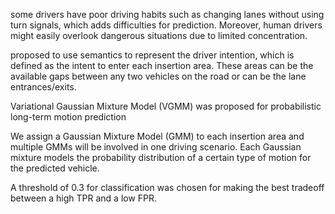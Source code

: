some drivers have poor driving habits such as changing lanes without using turn signals, which adds difficulties for prediction. Moreover, human drivers might easily overlook dangerous situations due to limited concentration.

proposed to use semantics to represent the driver intention, which is defined as the intent to enter each insertion area. These areas can be the available gaps between any two vehicles on the road or can be the lane entrances/exits.

Variational Gaussian Mixture Model (VGMM) was proposed for probabilistic long-term motion prediction 

We assign a Gaussian Mixture Model (GMM) to each insertion area and multiple GMMs will be involved in one driving scenario. Each Gaussian mixture models the probability distribution of a certain type of motion for the predicted vehicle.

A threshold of 0.3 for classification was chosen for making the best tradeoff between a high TPR and a low FPR.
